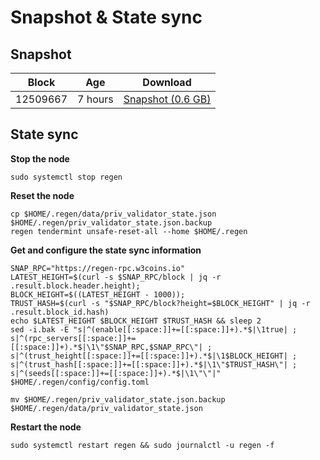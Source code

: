 # Snapshot & State sync

## Snapshot

|     Block   |     Age     |   Download  |
| ----------- | ----------- | ----------- |
|   12509667   |  7 hours | [Snapshot (0.6 GB)](https://s3.eu-central-1.amazonaws.com/w3coins.io/snapshots/regen-mainnet/regen_snapsot_latest.tar.lz4)  |

## State sync

**Stop the node**

```
sudo systemctl stop regen
```

**Reset the node**

```
cp $HOME/.regen/data/priv_validator_state.json $HOME/.regen/priv_validator_state.json.backup
regen tendermint unsafe-reset-all --home $HOME/.regen
```

**Get and configure the state sync information**

```
SNAP_RPC="https://regen-rpc.w3coins.io"
LATEST_HEIGHT=$(curl -s $SNAP_RPC/block | jq -r .result.block.header.height);
BLOCK_HEIGHT=$((LATEST_HEIGHT - 1000));
TRUST_HASH=$(curl -s "$SNAP_RPC/block?height=$BLOCK_HEIGHT" | jq -r .result.block_id.hash) 
echo $LATEST_HEIGHT $BLOCK_HEIGHT $TRUST_HASH && sleep 2
sed -i.bak -E "s|^(enable[[:space:]]+=[[:space:]]+).*$|\1true| ;
s|^(rpc_servers[[:space:]]+=[[:space:]]+).*$|\1\"$SNAP_RPC,$SNAP_RPC\"| ;
s|^(trust_height[[:space:]]+=[[:space:]]+).*$|\1$BLOCK_HEIGHT| ;
s|^(trust_hash[[:space:]]+=[[:space:]]+).*$|\1\"$TRUST_HASH\"| ;
s|^(seeds[[:space:]]+=[[:space:]]+).*$|\1\"\"|" $HOME/.regen/config/config.toml
```

```
mv $HOME/.regen/priv_validator_state.json.backup $HOME/.regen/data/priv_validator_state.json
```

**Restart the node**

```
sudo systemctl restart regen && sudo journalctl -u regen -f
```
